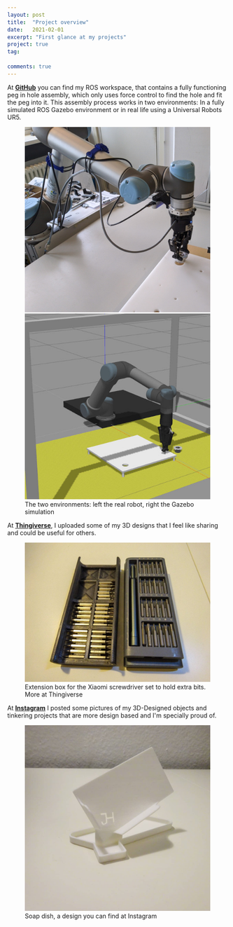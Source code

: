 ```yaml
---
layout: post
title:  "Project overview"
date:   2021-02-01
excerpt: "First glance at my projects"
project: true
tag:

comments: true
---
```



At <a href="https://github.com/jhaardt">**GitHub**</a> you can find my ROS workspace, that contains a fully functioning peg in hole assembly, which only uses force control to find the hole and fit the peg into it. This assembly process works in two environments: In a fully simulated ROS Gazebo environment or in real life using a Universal Robots UR5.
<figure class="half">
    <a href="/assets/img/posts/2021-02-01/2020-11-02 10.35.29_1.jpg"><img src="/assets/img/posts/2021-02-01/2020-11-02 10.35.29_1.jpg"></a>
    <a href="/assets/img/posts/2021-02-01/2020-11-02 10.35.29_2.jpg"><img src="/assets/img/posts/2021-02-01/2020-11-02 10.35.29_2.jpg"></a>
    <figcaption>The two environments: left the real robot, right the Gazebo simulation</figcaption>
</figure>

At <a href="https://www.thingiverse.com/haardt">**Thingiverse**</a>, I uploaded some of my 3D designs that I feel like sharing and could be useful for others.
<figure class="full">
    <a href="/assets/img/posts/2021-02-01/large_display_photo5240171216122262191.jpg"><img src="/assets/img/posts/2021-02-01/large_display_photo5240171216122262191.jpg"></a>
    <figcaption>Extension box for the Xiaomi screwdriver set to hold extra bits. More at Thingiverse</figcaption>
</figure>

At <a href="https://www.instagram.com/haardt.design/">**Instagram**</a> I posted some pictures of my 3D-Designed objects and tinkering projects that are more design based and I'm specially proud of.
<figure class="full">
    <a href="/assets/img/posts/2021-02-01/144475227_368787027884163_1076867408073827742_n.jpg"><img src="/assets/img/posts/2021-02-01/144475227_368787027884163_1076867408073827742_n.jpg"></a>
    <figcaption>Soap dish, a design you can find at Instagram</figcaption>
</figure>